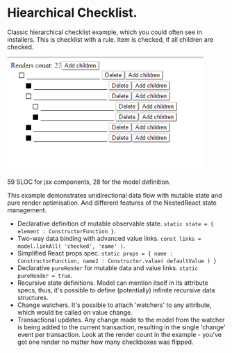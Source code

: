 # Hiearchical Checklist.

Classic hierarchical checklist example, which you could often see in installers. 
This is checklist with a rule. Item is checked, if all children are checked. 

![Screenshot](./screenshot.png)

59 SLOC for jsx components, 28 for the model definition.

This example demonstrates unidirectional data flow with mutable state and pure render optimisation. And different features of the NestedReact state management.

- Declarative definition of mutable observable state. `static state = { element : ConstructorFunction }`.
- Two-way data binding with advanced value links. `const links = model.linkAll( 'checked', 'name' )`.
- Simplified React props spec. `static props = { name : ConstructorFunction, name2 : Constructor.value( defaultValue ) }`
- Declarative `pureRender` for mutable data and value links. `static pureRender = true`.
- Recursive state definitions. Model can mention itself in its attribute specs, thus, it's possible to define
    (potentially) infinite recursive data structures.
- Change watchers. It's possible to attach 'watchers' to any attribute, which would be called on value change.
- Transactional updates. Any change made to the model from the watcher is being added to the current transaction,
    resulting in the single 'change' event per transaction. Look at the render count in the example - you've got one
    render no matter how many checkboxes was flipped.

  
